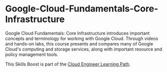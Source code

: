 # Google-Cloud-Fundamentals-Core-Infrastructure
Google Cloud Fundamentals: Core Infrastructure introduces important concepts and terminology for working with Google Cloud. Through videos and hands-on labs, this course presents and compares many of Google Cloud's computing and storage services, along with important resource and policy management tools.

This Skills Boost is part of the [Cloud Engineer Learning Path](https://github.com/MarwanAl-Obaidi/Cloud-Engineer-Learning-Path).